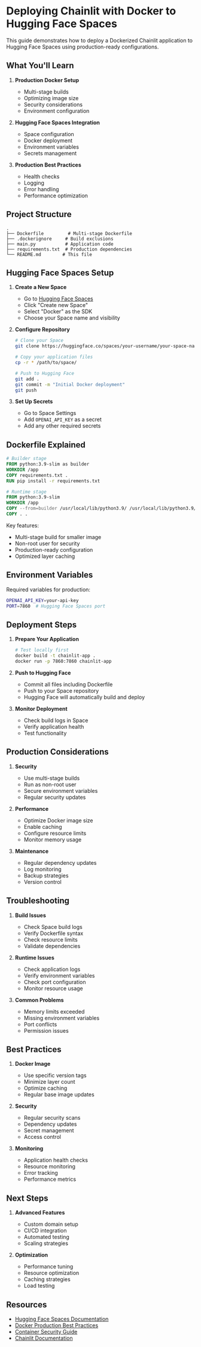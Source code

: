 # Deploying Chainlit with Docker to Hugging Face Spaces

This guide demonstrates how to deploy a Dockerized Chainlit application to Hugging Face Spaces using production-ready configurations.

## What You'll Learn

1. **Production Docker Setup**
   - Multi-stage builds
   - Optimizing image size
   - Security considerations
   - Environment configuration

2. **Hugging Face Spaces Integration**
   - Space configuration
   - Docker deployment
   - Environment variables
   - Secrets management

3. **Production Best Practices**
   - Health checks
   - Logging
   - Error handling
   - Performance optimization

## Project Structure
```
.
├── Dockerfile         # Multi-stage Dockerfile
├── .dockerignore     # Build exclusions
├── main.py           # Application code
├── requirements.txt  # Production dependencies
└── README.md        # This file
```

## Hugging Face Spaces Setup

1. **Create a New Space**
   - Go to [Hugging Face Spaces](https://huggingface.co/spaces)
   - Click "Create new Space"
   - Select "Docker" as the SDK
   - Choose your Space name and visibility

2. **Configure Repository**
   ```bash
   # Clone your Space
   git clone https://huggingface.co/spaces/your-username/your-space-name
   
   # Copy your application files
   cp -r * /path/to/space/
   
   # Push to Hugging Face
   git add .
   git commit -m "Initial Docker deployment"
   git push
   ```

3. **Set Up Secrets**
   - Go to Space Settings
   - Add `OPENAI_API_KEY` as a secret
   - Add any other required secrets

## Dockerfile Explained

```dockerfile
# Builder stage
FROM python:3.9-slim as builder
WORKDIR /app
COPY requirements.txt .
RUN pip install -r requirements.txt

# Runtime stage
FROM python:3.9-slim
WORKDIR /app
COPY --from=builder /usr/local/lib/python3.9/ /usr/local/lib/python3.9/
COPY . .
```

Key features:
- Multi-stage build for smaller image
- Non-root user for security
- Production-ready configuration
- Optimized layer caching

## Environment Variables

Required variables for production:
```bash
OPENAI_API_KEY=your-api-key
PORT=7860  # Hugging Face Spaces port
```

## Deployment Steps

1. **Prepare Your Application**
   ```bash
   # Test locally first
   docker build -t chainlit-app .
   docker run -p 7860:7860 chainlit-app
   ```

2. **Push to Hugging Face**
   - Commit all files including Dockerfile
   - Push to your Space repository
   - Hugging Face will automatically build and deploy

3. **Monitor Deployment**
   - Check build logs in Space
   - Verify application health
   - Test functionality

## Production Considerations

1. **Security**
   - Use multi-stage builds
   - Run as non-root user
   - Secure environment variables
   - Regular security updates

2. **Performance**
   - Optimize Docker image size
   - Enable caching
   - Configure resource limits
   - Monitor memory usage

3. **Maintenance**
   - Regular dependency updates
   - Log monitoring
   - Backup strategies
   - Version control

## Troubleshooting

1. **Build Issues**
   - Check Space build logs
   - Verify Dockerfile syntax
   - Check resource limits
   - Validate dependencies

2. **Runtime Issues**
   - Check application logs
   - Verify environment variables
   - Check port configuration
   - Monitor resource usage

3. **Common Problems**
   - Memory limits exceeded
   - Missing environment variables
   - Port conflicts
   - Permission issues

## Best Practices

1. **Docker Image**
   - Use specific version tags
   - Minimize layer count
   - Optimize caching
   - Regular base image updates

2. **Security**
   - Regular security scans
   - Dependency updates
   - Secret management
   - Access control

3. **Monitoring**
   - Application health checks
   - Resource monitoring
   - Error tracking
   - Performance metrics

## Next Steps

1. **Advanced Features**
   - Custom domain setup
   - CI/CD integration
   - Automated testing
   - Scaling strategies

2. **Optimization**
   - Performance tuning
   - Resource optimization
   - Caching strategies
   - Load testing

## Resources

- [Hugging Face Spaces Documentation](https://huggingface.co/docs/hub/spaces)
- [Docker Production Best Practices](https://docs.docker.com/develop/dev-best-practices/)
- [Container Security Guide](https://docs.docker.com/develop/security-best-practices/)
- [Chainlit Documentation](https://docs.chainlit.io) 